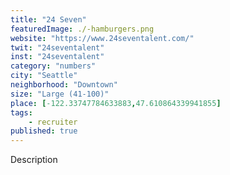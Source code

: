 ```yaml
---
title: "24 Seven"
featuredImage: ./-hamburgers.png
website: "https://www.24seventalent.com/"
twit: "24seventalent"
inst: "24seventalent"
category: "numbers"
city: "Seattle"
neighborhood: "Downtown"
size: "Large (41-100)"
place: [-122.33747784633883,47.610864339941855]
tags:
    - recruiter
published: true
---
```


Description
